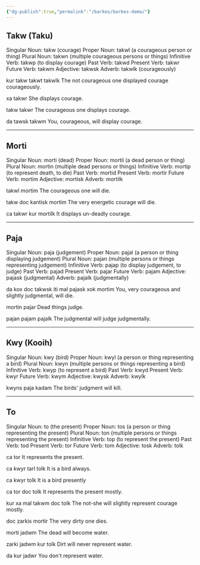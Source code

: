```yaml
---
{"dg-publish":true,"permalink":"/barkes/barkes-demo/"}
---
```


## Takw (Taku)
Singular Noun: takw (courage)
Proper Noun: takwl (a courageous person or thing)
Plural Noun: takwn (multiple courageous persons or things)
Infinitive Verb: takwp (to display courage)
Past Verb: takwd
Present Verb: takwr
Future Verb: takwm
Adjective: takwsk
Adverb: takwlk (courageously)

kur takw takwt takwlk
The not courageous one displayed courage courageously.

xa takwr
She displays courage.

takw takwr
The courageous one displays courage.

da tawsk takwm
You, courageous, will display courage.

------
## Morti
Singular Noun: morti (dead)
Proper Noun: mortil (a dead person or thing)
Plural Noun: mortin (multiple dead persons or things)
Infinitive Verb: mortip (to represent death, to die)
Past Verb: mortid
Present Verb: mortir
Future Verb: mortim
Adjective: mortisk
Adverb: mortilk

takwl mortim
The courageous one will die.

takw doc kantisk mortim
The very energetic courage will die.

ca takwr kur mortilk
It displays un-deadly courage.

---
## Paja
Singular Noun: paja (judgement)
Proper Noun: pajal (a person or thing displaying judgement)
Plural Noun: pajan (multiple persons or things representing judgement)
Infinitive Verb: pajap (to display judgement, to judge)
Past Verb: pajad
Present Verb: pajar
Future Verb: pajam
Adjective: pajask (judgmental)
Adverb: pajalk (judgmentally)

da kox doc takwsk iti mal pajask xok mortim
You, very courageous and slightly judgmental, will die.

mortin pajar
Dead things judge.

pajan pajam pajalk
The judgmental will judge judgmentally.

---
## Kwy (Kooih)
Singular Noun: kwy (bird)
Proper Noun: kwyl (a person or thing representing a bird)
Plural Noun: kwyn (multiple persons or things representing a bird)
Infinitive Verb: kwyp (to represent a bird)
Past Verb: kwyd
Present Verb: kwyr
Future Verb: kwym
Adjective: kwysk
Adverb: kwylk

kwyns paja kadam
The birds' judgment will kill.

---
## To
Singular Noun: to (the present)
Proper Noun: tos (a person or thing representing the present)
Plural Noun: ton (multiple persons or things representing the present)
Infinitive Verb: top (to represent the present)
Past Verb: tod
Present Verb: tor
Future Verb: tom
Adjective: tosk
Adverb: tolk

ca tor 
It represents the present.

ca kwyr tarl tolk
It is a bird always.

ca kwyr tolk
It is a bird presently

ca tor doc tolk
It represents the present mostly.

kur xa mal takwm doc tolk
The not-she will slightly represent courage mostly.

doc zarkis mortir
The very dirty one dies.

morti jadwm
The dead will become water.

zarki jadwm kur tolk
Dirt will never represent water.

da kur jadwr
You don't represent water.